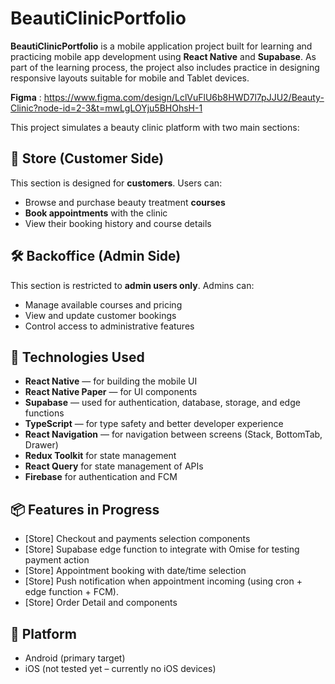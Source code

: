 # BeautiClinicPortfolio

**BeautiClinicPortfolio** is a mobile application project built for learning and practicing mobile app development using **React Native** and **Supabase**.
As part of the learning process, the project also includes practice in designing responsive layouts suitable for mobile and Tablet devices.

**Figma** : https://www.figma.com/design/LclVuFlU6b8HWD7l7pJJU2/Beauty-Clinic?node-id=2-3&t=mwLgLOYju5BHOhsH-1

This project simulates a beauty clinic platform with two main sections:

## 🏬 Store (Customer Side)

This section is designed for **customers**. Users can:

- Browse and purchase beauty treatment **courses**
- **Book appointments** with the clinic
- View their booking history and course details

## 🛠️ Backoffice (Admin Side)

This section is restricted to **admin users only**. Admins can:

- Manage available courses and pricing
- View and update customer bookings
- Control access to administrative features

## 🔧 Technologies Used

- **React Native** — for building the mobile UI
- **React Native Paper** — for UI components
- **Supabase** — used for authentication, database, storage, and edge functions
- **TypeScript** — for type safety and better developer experience
- **React Navigation** — for navigation between screens (Stack, BottomTab, Drawer)
- **Redux Toolkit** for state management
- **React Query** for state management of APIs
- **Firebase** for authentication and FCM

## 📦 Features in Progress

- [Store] Checkout and payments selection components
- [Store] Supabase edge function to integrate with Omise for testing payment action
- [Store] Appointment booking with date/time selection
- [Store] Push notification when appointment incoming (using cron + edge function + FCM).
- [Store] Order Detail and components

## 📱 Platform

- Android (primary target)
- iOS (not tested yet – currently no iOS devices)
